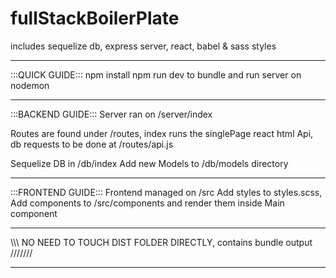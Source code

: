 # fullStackBoilerPlate
includes sequelize db, express server, react, babel &amp; sass styles
____________________________________________________________________________
:::QUICK GUIDE:::
npm install
npm run dev to bundle and run server on nodemon
____________________________________________________________________________
:::BACKEND GUIDE:::
Server ran on /server/index

Routes are found under /routes, index runs the singlePage react html
Api, db requests to be done at /routes/api.js

Sequelize DB in /db/index
Add new Models to /db/models directory
____________________________________________________________________________
:::FRONTEND GUIDE:::
Frontend managed on /src
Add styles to styles.scss,
Add components to /src/components and render them inside Main component 
____________________________________________________________________________

\\\\\\ NO NEED TO TOUCH DIST FOLDER DIRECTLY, contains bundle output ///////
____________________________________________________________________________

